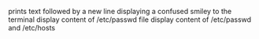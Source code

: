prints text followed by a new line
displaying a confused smiley to the terminal
display content of /etc/passwd file
display content of /etc/passwd and /etc/hosts 
